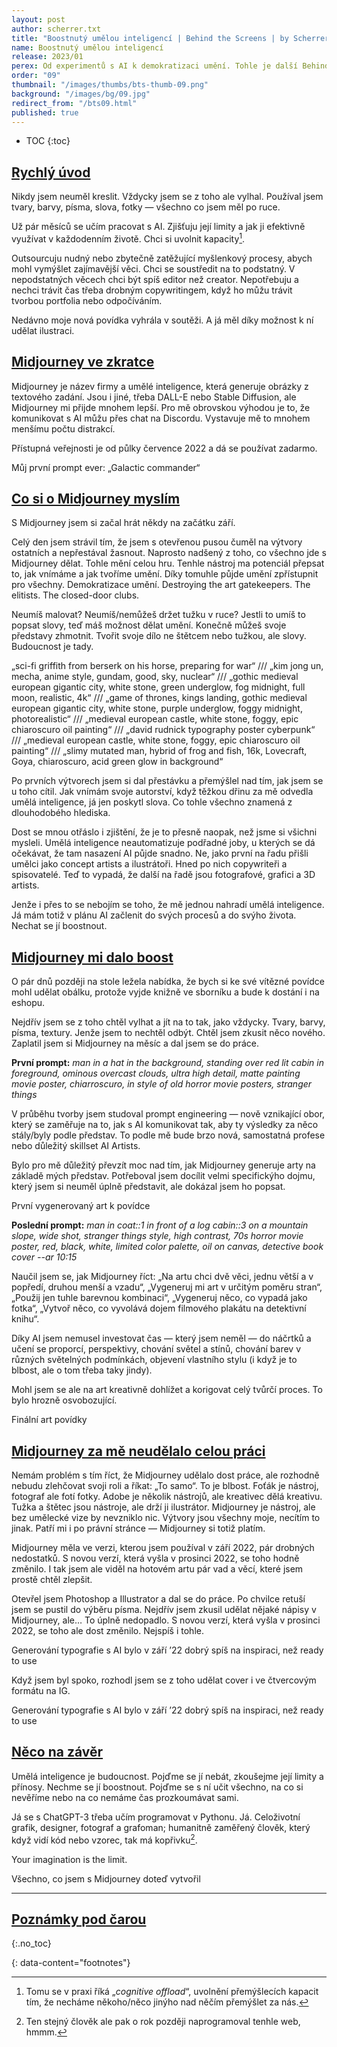 ```yaml
---
layout: post
author: scherrer.txt
title: "Boostnutý umělou inteligencí | Behind the Screens | by Scherrer.txt"
name: Boostnutý umělou inteligencí
release: 2023/01
perex: Od experimentů s AI k demokratizaci umění. Tohle je další Behind the Screens!
order: "09"
thumbnail: "/images/thumbs/bts-thumb-09.png"
background: "/images/bg/09.jpg"
redirect_from: "/bts09.html"
published: true
---
```


* TOC
{:toc}

## [Rychlý úvod](#obsah)
Nikdy jsem neuměl kreslit. Vždycky jsem se z toho ale vylhal. Používal jsem tvary, barvy, písma, slova, fotky — všechno co jsem měl po ruce.

Už pár měsíců se učím pracovat s AI. Zjišťuju její limity a jak ji efektivně využívat v každodenním životě. Chci si uvolnit kapacity[^1].

Outsourcuju nudný nebo zbytečně zatěžující myšlenkový procesy, abych mohl vymýšlet zajímavější věci. Chci se soustředit na to podstatný. V nepodstatných věcech chci být spíš editor než creator. Nepotřebuju a nechci trávit čas třeba drobným copywritingem, když ho můžu trávit tvorbou portfolia nebo odpočíváním.

Nedávno moje nová povídka vyhrála v soutěži. A já měl díky možnost k ní udělat ilustraci.

## [Midjourney ve zkratce](#obsah)
Midjourney je název firmy a umělé inteligence, která generuje obrázky z textového zadání. Jsou i jiné, třeba DALL-E nebo Stable Diffusion, ale Midjourney mi přijde mnohem lepší. Pro mě obrovskou výhodou je to, že komunikovat s AI můžu přes chat na Discordu. Vystavuje mě to mnohem menšímu počtu distrakcí.

Přístupná veřejnosti je od půlky července 2022 a dá se používat zadarmo.

<div class="gallery-container">
  <div class="gallery-single" style="background-image: url('/images/bts-09-01.png');" data-full="/images/bts-09-01.png"></div>
  <div class="gallery-description">Můj první prompt ever: „Galactic commander“</div>
</div>

## [Co si o Midjourney myslím](#obsah)

S Midjourney jsem si začal hrát někdy na začátku září.

Celý den jsem strávil tím, že jsem s otevřenou pusou čuměl na výtvory ostatních a nepřestával žasnout. Naprosto nadšený z toho, co všechno jde s Midjourney dělat. Tohle mění celou hru. Tenhle nástroj ma potenciál přepsat to, jak vnímáme a jak tvoříme umění. Díky tomuhle půjde umění zpřístupnit pro všechny. Demokratizace umění. Destroying the art gatekeepers. The elitists. The closed-door clubs.

Neumíš malovat? Neumíš/nemůžeš držet tužku v ruce? Jestli to umíš to popsat slovy, teď máš možnost dělat umění. Konečně můžeš svoje představy zhmotnit. Tvořit svoje dílo ne štětcem nebo tužkou, ale slovy. Budoucnost je tady.

<div class="gallery-container">
  <div class="gallery-single" style="background-image: url('/images/bts-09-02.png');" data-full="/images/bts-09-02.png"></div>
  <div class="gallery-description">„sci-fi griffith from berserk on his horse, preparing for war“ /// „kim jong un, mecha, anime style, gundam, good, sky, nuclear“ /// „gothic medieval european gigantic city, white stone, green underglow, fog midnight, full moon, realistic, 4k“ /// „game of thrones, kings landing, gothic medieval european gigantic city, white stone, purple underglow, foggy midnight, photorealistic“ /// „medieval european castle, white stone, foggy, epic chiaroscuro oil painting“ /// „david rudnick typography poster cyberpunk“ /// „medieval european castle, white stone, foggy, epic chiaroscuro oil painting“ /// „slimy mutated man, hybrid of frog and fish, 16k, Lovecraft, Goya, chiaroscuro, acid green glow in background“</div>
</div>

Po prvních výtvorech jsem si dal přestávku a přemýšlel nad tím, jak jsem se u toho cítil. Jak vnímám svoje autorství, když těžkou dřinu za mě odvedla umělá inteligence, já jen poskytl slova. Co tohle všechno znamená z dlouhodobého hlediska.

Dost se mnou otřáslo i zjištění, že je to přesně naopak, než jsme si všichni mysleli. Umělá inteligence neautomatizuje podřadné joby, u kterých se dá očekávat, že tam nasazení AI půjde snadno. Ne, jako první na řadu přišli umělci jako concept artists a ilustrátoři. Hned po nich copywriteři a spisovatelé. Teď to vypadá, že další na řadě jsou fotografové, grafici a 3D artists.

Jenže i přes to se nebojím se toho, že mě jednou nahradí umělá inteligence. Já mám totiž v plánu AI začlenit do svých procesů a do svýho života. Nechat se jí boostnout.

## [Midjourney mi dalo boost](#obsah)
O pár dnů později na stole ležela nabídka, že bych si ke své vítězné povídce mohl udělat obálku, protože vyjde knižně ve sborníku a bude k dostání i na eshopu.

Nejdřív jsem se z toho chtěl vylhat a jít na to tak, jako vždycky. Tvary, barvy, písma, textury. Jenže jsem to nechtěl odbýt. Chtěl jsem zkusit něco nového. Zaplatil jsem si Midjourney na měsíc a dal jsem se do práce.

**První prompt:** _man in a hat in the background, standing over red lit cabin in foreground, ominous overcast clouds, ultra high detail, matte painting movie poster, chiarroscuro, in style of old horror movie posters, stranger things_

V průběhu tvorby jsem studoval prompt engineering — nově vznikající obor, který se zaměřuje na to, jak s AI komunikovat tak, aby ty výsledky za něco stály/byly podle představ. To podle mě bude brzo nová, samostatná profese nebo důležitý skillset AI Artists.

Bylo pro mě důležitý převzít moc nad tím, jak Midjourney generuje arty na základě mých představ. Potřeboval jsem docílit velmi specifickýho dojmu, který jsem si neuměl úplně představit, ale dokázal jsem ho popsat.

<div class="gallery-container">
  <div class="gallery-single" style="background-image: url('/images/bts-09-03.png');" data-full="/images/bts-09-03.png"></div>
  <div class="gallery-description">První vygenerovaný art k povídce</div>
</div>

**Poslední prompt:** _man in coat::1 in front of a log cabin::3 on a mountain slope, wide shot, stranger things style, high contrast, 70s horror movie poster, red, black, white, limited color palette, oil on canvas, detective book cover --ar 10:15_

Naučil jsem se, jak Midjourney říct: „Na artu chci dvě věci, jednu větší a v popředí, druhou menší a vzadu“, „Vygeneruj mi art v určitým poměru stran“, „Použij jen tuhle barevnou kombinaci“, „Vygeneruj něco, co vypadá jako fotka“, „Vytvoř něco, co vyvolává dojem filmového plakátu na detektivní knihu“.

Díky AI jsem nemusel investovat čas — který jsem neměl — do náčrtků a učení se proporcí, perspektivy, chování světel a stínů, chování barev v různých světelných podmínkách, objevení vlastního stylu (i když je to blbost, ale o tom třeba taky jindy).

Mohl jsem se ale na art kreativně dohlížet a korigovat celý tvůrčí proces. To bylo hrozně osvobozující.

<div class="gallery-container">
  <div class="gallery-single" style="background-image: url('/images/bts-09-04.png');" data-full="/images/bts-09-04.png"></div>
  <div class="gallery-description">Finální art povídky</div>
</div>

## [Midjourney za mě neudělalo celou práci](#obsah)

Nemám problém s tím říct, že Midjourney udělalo dost práce, ale rozhodně nebudu zlehčovat svoji roli a říkat: „To samo“. To je blbost. Foťák je nástroj, fotograf ale fotí fotky. Adobe je několik nástrojů, ale kreativec dělá kreativu. Tužka a štětec jsou nástroje, ale drží ji ilustrátor. Midjourney je nástroj, ale bez umělecké vize by nevzniklo nic. Výtvory jsou všechny moje, necítím to jinak. Patří mi i po právní stránce — Midjourney si totiž platím.

Midjourney měla ve verzi, kterou jsem používal v září 2022, pár drobných nedostatků. S novou verzí, která vyšla v prosinci 2022, se toho hodně změnilo. I tak jsem ale viděl na hotovém artu pár vad a věcí, které jsem prostě chtěl zlepšit.

Otevřel jsem Photoshop a Illustrator a dal se do práce. Po chvilce retuší jsem se pustil do výběru písma. Nejdřív jsem zkusil udělat nějaké nápisy v Midjourney, ale… To úplně nedopadlo. S novou verzí, která vyšla v prosinci 2022, se toho ale dost změnilo. Nejspíš i tohle.

<div class="gallery-container">
  <div class="gallery-single" style="background-image: url('/images/bts-09-05.png');" data-full="/images/bts-09-05.png"></div>
  <div class="gallery-description">Generování typografie s AI bylo v září ’22 dobrý spíš na inspiraci, než ready to use</div>
</div>

Když jsem byl spoko, rozhodl jsem se z toho udělat cover i ve čtvercovým formátu na IG.

<div class="gallery-container">
  <div class="gallery-single" style="background-image: url('/images/bts-09-06.png');" data-full="/images/bts-09-06.png"></div>
  <div class="gallery-description">Generování typografie s AI bylo v září ’22 dobrý spíš na inspiraci, než ready to use</div>
</div>

## [Něco na závěr](#obsah)

Umělá inteligence je budoucnost. Pojďme se jí nebát, zkoušejme její limity a přínosy. Nechme se jí boostnout. Pojďme se s ní učit všechno, na co si nevěříme nebo na co nemáme čas prozkoumávat sami.

Já se s ChatGPT-3 třeba učím programovat v Pythonu. Já. Celoživotní grafik, designer, fotograf a grafoman; humanitně zaměřený člověk, který když vidí kód nebo vzorec, tak má kopřivku[^2].

Your imagination is the limit.

<div class="gallery-container">
  <div class="gallery-single" style="background-image: url('/images/bts-09-07.png');" data-full="/images/bts-09-07.png"></div>
  <div class="gallery-description">Všechno, co jsem s Midjourney doteď vytvořil</div>
</div>

---

## [Poznámky pod čarou](#obsah)
{:.no_toc}

{: data-content="footnotes"}
[^1]: Tomu se v praxi říká „*cognitive offload*“, uvolnění přemýšlecích kapacit tím, že necháme někoho/něco jinýho nad něčím přemýšlet za nás.
[^2]: Ten stejný člověk ale pak o rok později naprogramoval tenhle web, hmmm.